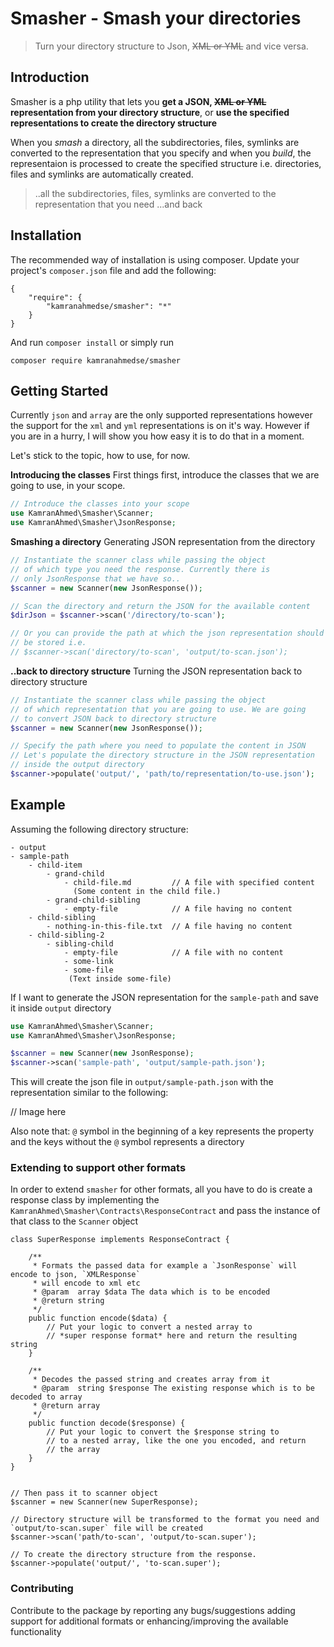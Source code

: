 # Smasher - Smash your directories 

> Turn your directory structure to Json, ~~XML or YML~~ and vice versa.

## Introduction

Smasher is a php utility that lets you **get a JSON, ~~XML or YML~~ representation from your directory structure**, or **use the specified representations to create the directory structure**

When you *smash* a directory, all the subdirectories, files, symlinks are converted to the representation that you specify and when you *build*, the representaion is processed to create the specified structure i.e. directories, files and symlinks are automatically created.

> ..all the subdirectories, files, symlinks are converted to the representation that you need ...and back

## Installation
The recommended way of installation is using composer. Update your project's `composer.json` file and add the following:

```
{
    "require": {
        "kamranahmedse/smasher": "*"
    }
}
```

And run `composer install` or simply run 

```
composer require kamranahmedse/smasher
```

## Getting Started

Currently `json` and `array` are the only supported representations however the support for the `xml` and `yml` representations is on it's way. However if you are in a hurry, I will show you how easy it is to do that in a moment.

Let's stick to the topic, how to use, for now.

**Introducing the classes** First things first, introduce the classes that we are going to use, in your scope.

```php
// Introduce the classes into your scope
use KamranAhmed\Smasher\Scanner;
use KamranAhmed\Smasher\JsonResponse;
```

**Smashing a directory** Generating JSON representation from the directory

```php
// Instantiate the scanner class while passing the object
// of which type you need the response. Currently there is
// only JsonResponse that we have so..
$scanner = new Scanner(new JsonResponse());

// Scan the directory and return the JSON for the available content
$dirJson = $scanner->scan('/directory/to-scan');

// Or you can provide the path at which the json representation should
// be stored i.e.
// $scanner->scan('directory/to-scan', 'output/to-scan.json');

```

**..back to directory structure** Turning the JSON representation back to directory structure

```php
// Instantiate the scanner class while passing the object
// of which representation that you are going to use. We are going
// to convert JSON back to directory structure
$scanner = new Scanner(new JsonResponse());

// Specify the path where you need to populate the content in JSON
// Let's populate the directory structure in the JSON representation
// inside the output directory
$scanner->populate('output/', 'path/to/representation/to-use.json');
```

## Example

Assuming the following directory structure:

```
- output
- sample-path
    - child-item
        - grand-child
            - child-file.md         // A file with specified content
              (Some content in the child file.)
        - grand-child-sibling
            - empty-file            // A file having no content
    - child-sibling
        - nothing-in-this-file.txt  // A file having no content
    - child-sibling-2
        - sibling-child
            - empty-file            // A file with no content
            - some-link
            - some-file
             (Text inside some-file)
```

If I want to generate the JSON representation for the `sample-path` and save it inside `output` directory

```php
use KamranAhmed\Smasher\Scanner;
use KamranAhmed\Smasher\JsonResponse;

$scanner = new Scanner(new JsonResponse);
$scanner->scan('sample-path', 'output/sample-path.json');
```

This will create the json file in `output/sample-path.json` with the representation similar to the following:

// Image here

Also note that: `@` symbol in the beginning of a key represents the property and the keys without the `@` symbol represents a directory



### Extending to support other formats

In order to extend `smasher` for other formats, all you have to do is create a response class by implementing the `KamranAhmed\Smasher\Contracts\ResponseContract` and pass the instance of that class to the `Scanner` object

```
class SuperResponse implements ResponseContract {

    /**
     * Formats the passed data for example a `JsonResponse` will encode to json, `XMLResponse`
     * will encode to xml etc
     * @param  array $data The data which is to be encoded
     * @return string
     */
    public function encode($data) {
        // Put your logic to convert a nested array to 
        // *super response format* here and return the resulting string
    }
    
    /**
     * Decodes the passed string and creates array from it
     * @param  string $response The existing response which is to be decoded to array
     * @return array
     */
    public function decode($response) {
        // Put your logic to convert the $response string to
        // to a nested array, like the one you encoded, and return
        // the array
    }
}


// Then pass it to scanner object
$scanner = new Scanner(new SuperResponse);

// Directory structure will be transformed to the format you need and 
`output/to-scan.super` file will be created
$scanner->scan('path/to-scan', 'output/to-scan.super');

// To create the directory structure from the response.
$scanner->populate('output/', 'to-scan.super');
```

### Contributing

Contribute to the package by reporting any bugs/suggestions adding support for additional formats or enhancing/improving the available functionality



